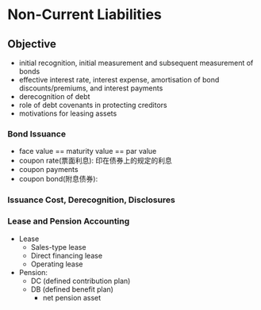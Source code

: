 # Non-Current Liabilities

## Objective

* initial recognition, initial measurement and subsequent measurement of bonds
* effective interest rate, interest expense, amortisation of bond discounts/premiums, and interest payments
* derecognition of debt
* role of debt covenants in protecting creditors
* motivations for leasing assets

### Bond Issuance
* face value == maturity value == par value
* coupon rate(票面利息): 印在债券上的规定的利息
* coupon payments
* coupon bond(附息债券): 

### Issuance Cost, Derecognition, Disclosures

### Lease and Pension Accounting
* Lease
    * Sales-type lease
    * Direct financing lease
    * Operating lease
* Pension:
    * DC (defined contribution plan)
    * DB (defined benefit plan)
        * net pension asset